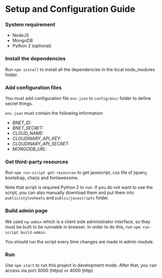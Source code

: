 # Setup and Configuration Guide

### System requirement
- NodeJS
- MongoDB
- Python 2 (optional)

### Install the dependencies

Run ```npm install``` to install all the dependencies in the local node_modules folder.

### Add configuration files

You must add configuration file ```env.json``` to ```config/env/``` folder to define secret things.

```env.json``` must contain the following information:

- _BNET_ID:_
- _BNET_SECRET:_
- _CLOUD_NAME:_
- _CLOUDINARY_API_KEY:_
- _CLOUDINARY_API_SECRET:_
- _MONGODB_URL:_

### Get third-party resources

Run ```npm run-script get-resources``` to get javascript, css file of jquery, bootstrap, charjs and fontawesome.

Note that script is required Python 2 to run. If you do not want to use the script, you can also manually download them and put them into ```public/stylesheets``` and ```public/javascripts``` folder.

### Build admin page

We used ```ng-admin``` which is a client side administrator interface, so they must be built to be runnable in browser. In order to do this, run ```npm run-script build-admin```.

You should run the script every time changes are made in admin module.

### Run

Use ```npm start``` to run this project in development mode. After that, you can access via port 3000 (https) or 4000 (http)
